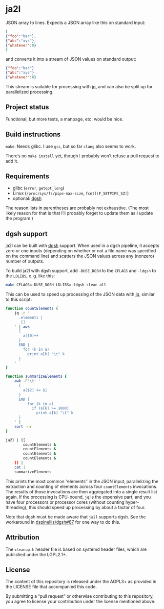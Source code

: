 # ja2l

JSON array to lines.
Expects a JSON array like this on standard input:

```json
[
{"foo":"bar"},
{"abc":"xyz"},
{"whatever":0}
]
```

and converts it into a stream of JSON values on standard output:

```json
{"foo":"bar"}
{"abc":"xyz"}
{"whatever":0}
```

This stream is suitable for processing with [jq],
and can also be split up for parallelized processing.

## Project status

Functional, but more tests, a manpage, etc. would be nice.

## Build instructions

`make`. Needs glibc.
I use `gcc`, but so far `clang` also seems to work.

There’s no `make install` yet,
though I probably won’t refuse a pull request to add it.

## Requirements

* glibc (`error`, `getopt_long`)
* Linux (`/proc/sys/fs/pipe-max-size`, `fcntl(F_SETPIPE_SZ)`)
* optional: [dgsh]

The reason lists in parentheses are probably not exhaustive.
(The most likely reason for that is that
I’ll probably forget to update them as I update the program.)

## dgsh support

ja2l can be built with [dgsh] support.
When used in a dgsh pipeline,
it accepts zero or one inputs
(depending on whether or not a file name was specified on the command line)
and scatters the JSON values across any (nonzero) number of outputs.

To build ja2l with dgsh support,
add `-DUSE_DGSH` to the `CFLAGS`
and `-ldgsh` to the `LDLIBS`,
e. g. like this:

```sh
make CFLAGS=-DUSE_DGSH LDLIBS=-ldgsh clean all
```

This can be used to speed up processing of the JSON data with [jq],
similar to this script:

```sh
function countElements {
    jq -r '
      .elements |
      .[]
    ' | awk '
      {
        a[$0]++
      }
      END {
        for (k in a)
          print a[k] "\t" k
      }
    '
}

function summarizeElements {
    awk -F'\t' '
      {
        a[$2] += $1
      }
      END {
          for (k in a)
            if (a[k] >= 1000)
              print a[k] "\t" k
      }
    ' |
    sort -nr
}

ja2l | {{
        countElements &
        countElements &
        countElements &
        countElements &
    }} |
    cat |
    summarizeElements
```

This prints the most common “elements” in the JSON input,
parallelizing the extraction and counting of elements across four `countElements` invocations.
The results of those invocations are then aggregated into a single result list again.
If the processing is CPU-bound,
`jq` is the expensive part,
and you have four processors or processor cores (without counting hyper-threading),
this should speed up processing by about a factor of four.

Note that dgsh must be made aware that `ja2l` supports dgsh.
See the workaround in [dspinellis/dgsh#87] for one way to do this.

## Attribution

The `cleanup.h` header file is based on systemd header files,
which are published under the LGPL2.1+.

## License

The content of this repository is released under the AGPL3+
as provided in the LICENSE file that accompanied this code.

By submitting a “pull request” or otherwise contributing to
this repository, you agree to license your contribution under
the license mentioned above.

[dgsh]: https://www.spinellis.gr/sw/dgsh/
[jq]: https://stedolan.github.io/jq/
[dspinellis/dgsh#87]: https://github.com/dspinellis/dgsh/issues/87
